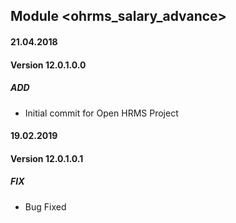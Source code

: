 ## Module <ohrms_salary_advance>

#### 21.04.2018
#### Version 12.0.1.0.0
##### ADD
- Initial commit for Open HRMS Project
#### 19.02.2019
#### Version 12.0.1.0.1
##### FIX
- Bug Fixed
